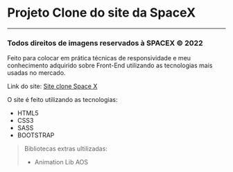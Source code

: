 # Projeto Clone do site da SpaceX
----------------------------
### Todos direitos de imagens reservados à SPACEX © 2022

Feito para colocar em prática técnicas de responsividade e meu conhecimento adquirido sobre Front-End utilizando as tecnologias mais usadas no mercado.

Link do site: [Site clone Space X](https:...)

O site é feito utilizando as tecnologias:

* HTML5
* CSS3
* SASS
* BOOTSTRAP

>Bibliotecas extras ultilizadas:
>* Animation Lib AOS